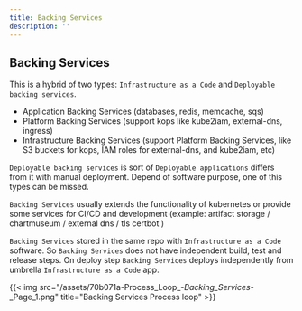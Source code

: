 ```yaml
---
title: Backing Services
description: ''
---
```


## Backing Services

This is a hybrid of two types: `Infrastructure as a Code` and `Deployable backing services`.

- Application Backing Services (databases, redis, memcache, sqs)
- Platform Backing Services (support kops like kube2iam, external-dns, ingress)
- Infrastructure Backing Services (support Platform Backing Services, like S3 buckets for kops, IAM roles for external-dns, and kube2iam, etc)

`Deployable backing services` is sort of `Deployable applications` differs from it with manual deployment. Depend of software purpose, one of this types can be missed.

`Backing Services` usually extends the functionality of kubernetes or provide some services for CI/CD and development (example: artifact storage / chartmuseum / external dns / tls certbot )

`Backing Services` stored in the same repo with `Infrastructure as a Code` software. So `Backing Services` does not have independent build, test and release steps. On deploy step `Backing Services` deploys independently from umbrella `Infrastructure as a Code` app.

{{< img src="/assets/70b071a-Process_Loop_-_Backing_Services_-_Page_1.png" title="Backing Services Process loop" >}}
